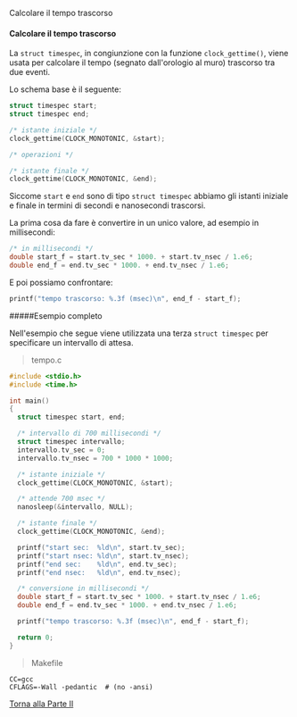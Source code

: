 Calcolare il tempo trascorso


#### Calcolare il tempo trascorso

La `struct timespec`, in congiunzione con la funzione `clock_gettime()`,
viene usata per calcolare il tempo (segnato dall'orologio al muro)
trascorso tra due eventi.

Lo schema base è il seguente:

```c
struct timespec start;
struct timespec end;

/* istante iniziale */
clock_gettime(CLOCK_MONOTONIC, &start);

/* operazioni */

/* istante finale */
clock_gettime(CLOCK_MONOTONIC, &end);
```

Siccome `start` e `end` sono di tipo `struct timespec` abbiamo gli istanti
iniziale e finale in termini di secondi e nanosecondi trascorsi.

La prima cosa da fare è convertire in un unico valore, ad esempio in millisecondi:

```c
/* in millisecondi */
double start_f = start.tv_sec * 1000. + start.tv_nsec / 1.e6;
double end_f = end.tv_sec * 1000. + end.tv_nsec / 1.e6;
```

E poi possiamo confrontare:

```c
printf("tempo trascorso: %.3f (msec)\n", end_f - start_f);
```

#####Esempio completo

Nell'esempio che segue viene utilizzata una terza `struct timespec` per
specificare un intervallo di attesa.

> tempo.c

```c
#include <stdio.h>
#include <time.h>

int main()
{
  struct timespec start, end;

  /* intervallo di 700 millisecondi */
  struct timespec intervallo;
  intervallo.tv_sec = 0;
  intervallo.tv_nsec = 700 * 1000 * 1000;

  /* istante iniziale */
  clock_gettime(CLOCK_MONOTONIC, &start);

  /* attende 700 msec */
  nanosleep(&intervallo, NULL);

  /* istante finale */
  clock_gettime(CLOCK_MONOTONIC, &end);

  printf("start sec:  %ld\n", start.tv_sec);
  printf("start nsec: %ld\n", start.tv_nsec);
  printf("end sec:    %ld\n", end.tv_sec);
  printf("end nsec:   %ld\n", end.tv_nsec);

  /* conversione in millisecondi */
  double start_f = start.tv_sec * 1000. + start.tv_nsec / 1.e6;
  double end_f = end.tv_sec * 1000. + end.tv_nsec / 1.e6;

  printf("tempo trascorso: %.3f (msec)\n", end_f - start_f);

  return 0;
}
```

> Makefile

```
CC=gcc
CFLAGS=-Wall -pedantic  # (no -ansi)
```

<a href="/activities/2">Torna alla Parte II</a>
